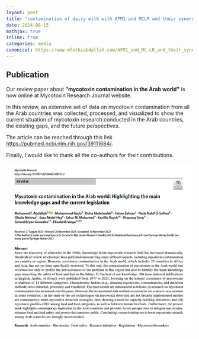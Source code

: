 ```yaml
---
layout: post
title: "contamination of dairy milk with AFM1 and MCLR and their synergistic interaction in inducing mitochondrial dysfunction is now online at Food and Chemical Toxicology Journal website"
date: 2024-08-15
mathjax: true
inline: true
categories: media
canonical: https://www.mfathiabdallah.com/AFM1_and_MC-LR_and_their_synergistic_interaction/
---
```


<!-- Add canonical tag -->
<link rel="canonical" href="https://www.mfathiabdallah.com/Mycotoxin-contamination_review_Arab/">

<!-- Metadata -->
<meta name="Publication" content="contamination of dairy milk with AFM1 and MCLR and their synergistic interaction in inducing mitochondrial dysfunction">

<!-- Structured Data -->
<script type="application/ld+json">
{
  "@context": "http://schema.org",
  "@type": "Article",
  "headline": "contamination of dairy milk with AFM1 and MCLR and their synergistic interaction in inducing mitochondrial dysfunction is now online at Food and Chemical Toxicology Journal website",
  "datePublished": "2028-08-15",
  "Publication": "contamination of dairy milk with AFM1 and MCLR and their synergistic interaction in inducing mitochondrial dysfunction",
  "mainEntityOfPage": {
    "@type": "WebPage",
    "@id": "[https://www.mfathiabdallah.com/Mycotoxin-contamination_review_Arab/](https://www.mfathiabdallah.com/contamination-of-dairy-milk-with-AFM1-and-MC-LR-and-their-synergistic-interaction-in-inducing-mitochondrial-dysfunction-in-HepG2-cells/)"
  }
}
</script>

<!-- Page Content -->
## Publication

<!-- Your content goes here -->
Our review paper about **"mycotoxin contamination in the Arab world"** is now online at Mycotoxin Research Journal website.
 
In this review, an extensive set of data on mycotoxin contamination from all the Arab countries was collected, processed, and visualized to show the current situation of mycotoxin research conducted in the Arab countries, the existing gaps, and the future perspectives.

The article can be reached through this link <a href="https://pubmed.ncbi.nlm.nih.gov/39111684/" target="_blank" rel="noopener">https://pubmed.ncbi.nlm.nih.gov/39111684/</a>.

Finally, I would like to thank all the co-authors for their contributions.

<!-- Add modal functionality to the image -->
<div id="myModal" class="modal">
  <span class="close" onclick="closeModal()">&times;</span>
  <img class="modal-content" id="img01">
</div>

<div class="image-container">
  <img class="Publication" src="/images/2023_12_20.PNG" alt="Publication" onclick="openModal(this.src)">
</div>

<!-- JavaScript for modal functionality -->
<script>
// Open the modal
function openModal(imgSrc) {
  var modal = document.getElementById("myModal");
  var modalImg = document.getElementById("img01");
  modal.style.display = "block";
  modalImg.src = imgSrc;
}

// Close the modal
function closeModal() {
  var modal = document.getElementById("myModal");
  modal.style.display = "none";
}
</script>

<style>
/* Style the modal */
.modal {
  display: none; /* Hidden by default */
  position: fixed; /* Stay in place */
  z-index: 1; /* Sit on top */
  padding-top: 50px; /* Location of the box */
  left: 0;
  top: 0;
  width: 100%; /* Full width */
  height: 100%; /* Full height */
  overflow: auto; /* Enable scroll if needed */
  background-color: rgba(0,0,0,0.9); /* Black w/ opacity */
}

/* Modal Content (image) */
.modal-content {
  margin: auto;
  display: block;
  width: 80%;
  max-width: 700px;
}

/* Close Button */
.close {
  position: absolute;
  top: 15px;
  right: 35px;
  color: #fff;
  font-size: 40px;
  font-weight: bold;
  transition: 0.3s;
  cursor: pointer;
}

.close:hover,
.close:focus {
  color: #bbb;
  text-decoration: none;
}
</style>

